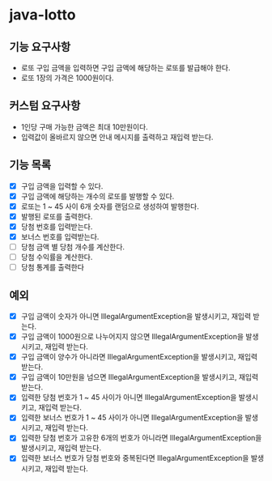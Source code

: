# java-lotto

## 기능 요구사항
- 로또 구입 금액을 입력하면 구입 금액에 해당하는 로또를 발급해야 한다.
- 로또 1장의 가격은 1000원이다.

## 커스텀 요구사항
- 1인당 구매 가능한 금액은 최대 10만원이다.
- 입력값이 올바르지 않으면 안내 메시지를 출력하고 재입력 받는다.

## 기능 목록
- [x] 구입 금액을 입력할 수 있다.
- [x] 구입 금액에 해당하는 개수의 로또를 발행할 수 있다.
- [x] 로또는 1 ~ 45 사이 6개 숫자를 랜덤으로 생성하여 발행한다.
- [x] 발행된 로또를 출력한다.
- [x] 당첨 번호를 입력받는다.
- [x] 보너스 번호를 입력받는다.
- [ ] 당첨 금액 별 당첨 개수를 계산한다.
- [ ] 당첨 수익률을 계산한다.
- [ ] 당첨 통계를 출력한다

## 예외
- [x] 구입 금액이 숫자가 아니면 IllegalArgumentException을 발생시키고, 재입력 받는다.
- [x] 구입 금액이 1000원으로 나누어지지 않으면 IllegalArgumentException을 발생시키고, 재입력 받는다.
- [x] 구입 금액이 양수가 아니라면 IllegalArgumentException을 발생시키고, 재입력 받는다.
- [x] 구입 금액이 10만원을 넘으면 IllegalArgumentException을 발생시키고, 재입력 받는다.
- [x] 입력한 당첨 번호가 1 ~ 45 사이가 아니면 IllegalArgumentException을 발생시키고, 재입력 받는다.
- [x] 입력한 보너스 번호가 1 ~ 45 사이가 아니면 IllegalArgumentException을 발생시키고, 재입력 받는다.
- [x] 입력한 당첨 번호가 고유한 6개의 번호가 아니라면 IllegalArgumentException을 발생시키고, 재입력 받는다.
- [x] 입력한 보너스 번호가 당첨 번호와 중복된다면 IllegalArgumentException을 발생시키고, 재입력 받는다.